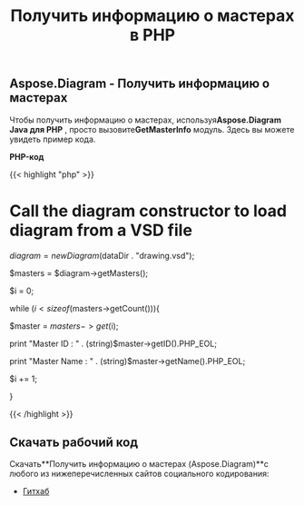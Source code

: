 ﻿---
title: Получить информацию о мастерах в PHP
type: docs
weight: 30
url: /ru/java/retrieve-the-masters-information-in-php/
---
## **Aspose.Diagram - Получить информацию о мастерах**
 Чтобы получить информацию о мастерах, используя**Aspose.Diagram Java для PHP** , просто вызовите**GetMasterInfo** модуль. Здесь вы можете увидеть пример кода.

**PHP-код**

{{< highlight "php" >}}

 # Call the diagram constructor to load diagram from a VSD file

$diagram = new Diagram($dataDir . "drawing.vsd");

$masters = $diagram->getMasters();

$i = 0;

while ($i<sizeof($masters->getCount())){

$master = $masters->get($i);

print "Master ID : " . (string)$master->getID().PHP_EOL;

print "Master Name : " . (string)$master->getName().PHP_EOL;

$i += 1;

}

{{< /highlight >}}
## **Скачать рабочий код**
 Скачать**Получить информацию о мастерах (Aspose.Diagram)**с любого из нижеперечисленных сайтов социального кодирования:

- [Гитхаб](https://github.com/asposediagram/Aspose.Diagram-for-Java/blob/master/Plugins/Aspose_Diagram_Java_for_PHP/src/aspose/diagram/WorkingwithMasters/GetMasterInfo.php)
